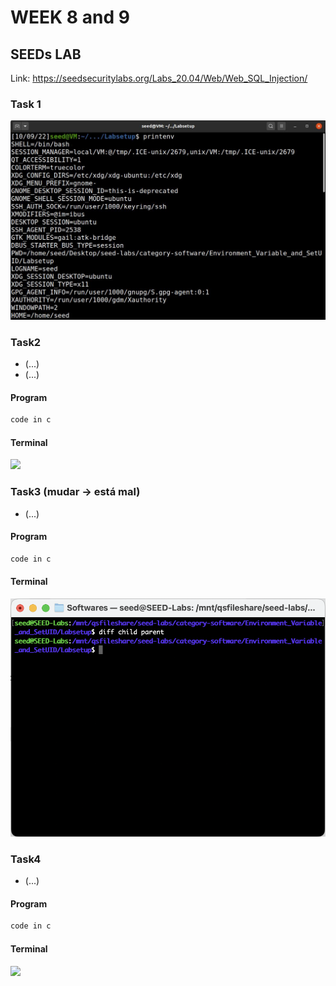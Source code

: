 # WEEK 8 and 9

## SEEDs LAB

Link: https://seedsecuritylabs.org/Labs_20.04/Web/Web_SQL_Injection/

### Task 1

![](img/category-software/Environment_Variable_and_SetUID/task1(printenv).JPG)

### Task2
- (...)
- (...)

#### Program

``` c
code in c
```

#### Terminal

![](img/category-software/Environment_Variable_and_SetUID/Captura_de_ecrã_de_2022-10-12_09-39-19.png)

### Task3 (mudar -> está mal)
- (...)

#### Program

``` c
code in c
```

#### Terminal

![](img/category-software/Environment_Variable_and_SetUID/task3__diff_.png)


### Task4

- (...)


#### Program

``` c
code in c
```

#### Terminal

![](img/category-software/Environment_Variable_and_SetUID/Captura_de_ecrã_de_2022-10-12_09-56-30.png)
